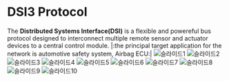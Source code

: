 # **DSI3 Protocol**
The **Distributed Systems Interface(DSI)** is a flexible and powereful bus protocol designed to interconnect multiple remote sensor and actuator devices to a central control module.
|:the principal target application for the network is automotive safety system, Airbag ECU:|
![슬라이드1](https://user-images.githubusercontent.com/80473250/165660072-d969ee62-b34b-453a-94bb-e562275d8597.JPG)
![슬라이드2](https://user-images.githubusercontent.com/80473250/165660097-b41d2ffd-0881-46aa-b6fa-feab585aa041.JPG)
![슬라이드3](https://user-images.githubusercontent.com/80473250/165660104-56b7434b-dc9b-4fcb-ad49-e909ec26b82e.JPG)
![슬라이드4](https://user-images.githubusercontent.com/80473250/165660109-19105023-681c-41fe-b30b-4a8ac74f9326.JPG)
![슬라이드5](https://user-images.githubusercontent.com/80473250/165660111-a6d26893-54f5-434d-b689-60b699c37674.JPG)
![슬라이드6](https://user-images.githubusercontent.com/80473250/165660118-0a05e22a-b690-491b-8a90-16d890876ed1.JPG)
![슬라이드7](https://user-images.githubusercontent.com/80473250/165660123-87824c9d-30d8-45ba-9c1e-29e80af77a2d.JPG)
![슬라이드8](https://user-images.githubusercontent.com/80473250/165660126-ded2fc69-4a90-4851-8d57-93f028c4d1e8.JPG)
![슬라이드9](https://user-images.githubusercontent.com/80473250/165660128-e5bab85e-0d9e-49b4-ba8c-b36d20863546.JPG)
![슬라이드10](https://user-images.githubusercontent.com/80473250/165660134-255e27f0-7e5c-4c24-8d25-303df811c2bf.JPG)

